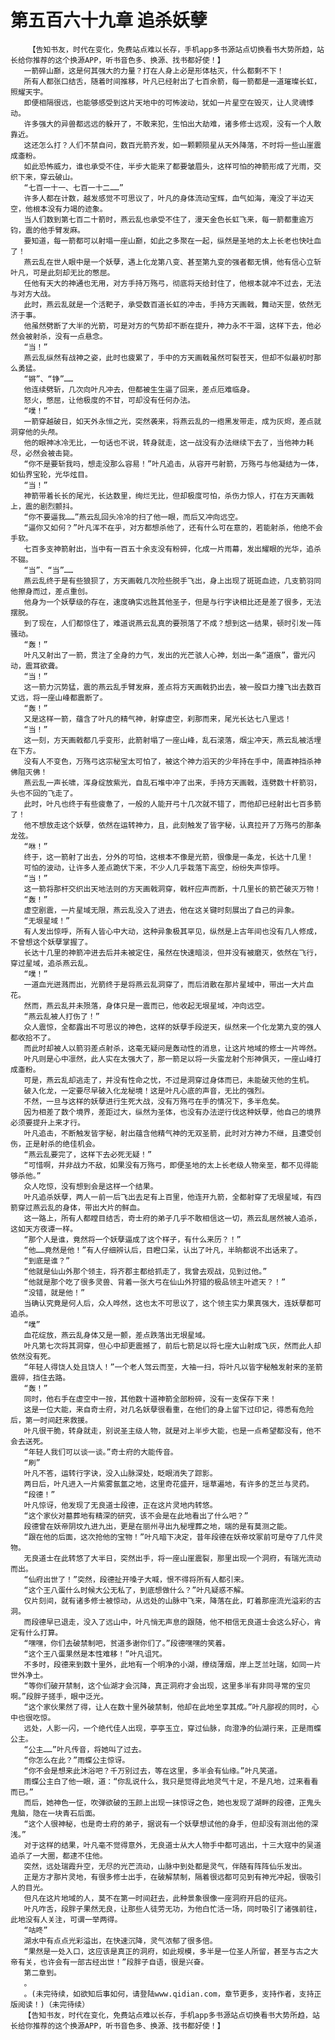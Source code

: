# 第五百六十九章 追杀妖孽
        【告知书友，时代在变化，免费站点难以长存，手机app多书源站点切换看书大势所趋，站长给你推荐的这个换源APP，听书音色多、换源、找书都好使！】
       一箭碎山巅，这是何其强大的力量？打在人身上必是形体枯灭，什么都剩不下！
       所有人都张口结舌，随着时间推移，叶凡已经射出了七百余箭，每一箭都是一道璀璨长虹，照耀天宇。
       即便相隔很远，也能够感受到这片天地中的可怖波动，犹如一片星空在毁灭，让人灵魂悸动。
       许多强大的异兽都远远的躲开了，不敢来犯，生怕出大劫难，诸多修士远观，没有一个人敢靠近。
       这还怎么打？人们不禁自问，数百光箭齐发，如一颗颗陨星从天外降落，不时将一些山崖震成齑粉。
       如此恐怖威力，谁也承受不住，半步大能来了都要皱眉头，这样可怕的神箭形成了光雨，交织下来，穿云破山。
       “七百一十一、七百一十二……”
       许多人都在计数，越发感觉不可思议了，叶凡的身体流动宝辉，血气如海，淹没了半边天空，他根本没有力竭的迹象。
       当人们数到第七百二十箭时，燕云乱也承受不住了，漫天金色长虹飞来，每一箭都重逾万钧，震的他手臂发麻。
       要知道，每一箭都可以射塌一座山巅，如此之多聚在一起，纵然是圣地的太上长老也快吐血了！
       燕云乱在世人眼中是一个妖孽，遇上化龙第八变、甚至第九变的强者都无惧，他有信心立斩叶凡，可是此刻却无比的憋屈。
       任他有天大的神通也无用，对方手持万殇弓，彻底将天给封住了，他根本就冲不过去，无法与对方大战。
       此时，燕云乱就是一个活靶子，承受数百道长虹的冲击，手持方天画戟，舞动天罡，依然无济于事。
       他虽然劈断了大半的光箭，可是对方的气势却不断在提升，神力永不干涸，这样下去，他必然会被射杀，没有一点悬念。
       “当！”
       燕云乱纵然有战神之姿，此时也疲累了，手中的方天画戟虽然可裂苍天，但却不似最初时那么勇猛。
       “锵”、“铮”……
       他连续劈斩，几次向叶凡冲去，但都被生生逼了回来，差点厄难临身。
       怒火，憋屈，让他极度的不甘，可却没有任何办法。
       “噗！”
       一箭穿越破日，如天外永恒之光，突然袭来，将燕云乱的一绺黑发带走，成为灰烬，差点就洞穿他的头颅。
       他的眼神冰冷无比，一句话也不说，转身就走，这一战没有办法继续下去了，当他神力耗尽，必然会被击毙。
       “你不是要斩我吗，想走没那么容易！”叶凡追击，从容开弓射箭，万殇弓与他凝结为一体，如仙界宝轮，光华炫目。
       “当！”
       神箭带着长长的尾光，长达数里，绚烂无比，但却极度可怕，杀伤力惊人，打在方天画戟上，震的剧烈颤抖。
       “你不要逼我……”燕云乱回头冷冷的扫了他一眼，而后又冲向远空。
       “逼你又如何？”叶凡浑不在乎，对方都想杀他了，还有什么可在意的，若能射杀，他绝不会手软。
       七百多支神箭射出，当中有一百五十余支没有粉碎，化成一片雨幕，发出耀眼的光华，追杀不辍。
       “当”、“当”……
       燕云乱终于是有些狼狈了，方天画戟几次险些脱手飞出，身上出现了斑斑血迹，几支箭羽同他擦身而过，差点重创。
       他身为一个妖孽级的存在，速度确实远胜其他圣子，但是与行字诀相比还是差了很多，无法摆脱。
       到了现在，人们都惊住了，难道说燕云乱真的要殒落了不成？想到这一结果，顿时引发一阵骚动。
       “轰！”
       叶凡又射出了一箭，贯注了全身的力气，发出的光芒骇人心神，划出一条“道痕”，雷光闪动，震耳欲聋。
       “当！”
       这一箭力沉势猛，震的燕云乱手臂发麻，差点将方天画戟扔出去，被一股巨力撞飞出去数百丈远，将一座山峰都震断了。
       “轰！”
       又是这样一箭，蕴含了叶凡的精气神，射穿虚空，刹那而来，尾光长达七八里远！
       “当！”
       这一刻，方天画戟都几乎变形，此箭射塌了一座山峰，乱石滚落，烟尘冲天，燕云乱被活埋在下方。
       没有人不变色，万殇弓这宗秘宝太可怕了，被这个神力滔天的少年持在手中，简直神挡杀神佛阻灭佛！
       燕云乱一声长啸，浑身绽放紫光，自乱石堆中冲了出来，手持方天画戟，连劈数十杆箭羽，头也不回的飞走了。
       此时，叶凡也终于有些疲惫了，一般的人能开弓十几次就不错了，而他却已经射出七百多箭了！
       他不想放走这个妖孽，依然在运转神力，且，此刻触发了皆字秘，认真拉开了万殇弓的那条龙弦。
       “咻！”
       终于，这一箭射了出去，分外的可怕，这根本不像是光箭，很像是一条龙，长达十几里！
       可怕的波动，让许多人差点跪伏下来，不少人几乎栽落下高空，纷纷失声惊呼。
       “当！”
       这一箭将那杆交织出天地法则的方天画戟洞穿，戟杆应声而断，十几里长的箭芒破灭万物！
       “轰！”
       虚空剧震，一片星域无限，燕云乱没入了进去，他在这关键时刻展出了自己的异象。
       “无垠星域！”
       有人发出惊呼，所有人皆心中大动，这种异象极其罕见，纵然是上古年间也没有几人修成，不曾想这个妖孽掌握了。
       长达十几里的神箭冲进去后并未被定住，虽然在快速暗淡，但并没有被磨灭，依然在飞行，穿过星域，追杀燕云乱。
       “噗！”
       一道血光迸溅而出，光箭终于是将燕云乱洞穿了，而后消散在那片星域中，带出一大片血花。
       然而，燕云乱并未殒落，身体只是一震而已，他收起无垠星域，冲向远空。
       “燕云乱被人打伤了！”
       众人震惊，全都露出不可思议的神色，这样的妖孽手段逆天，纵然来一个化龙第九变的强人都收拾不了。
       而此时却被人以箭羽差点射杀，这毫无疑问是轰动性的消息，让这片地域的修士一片哗然。
       叶凡则是心中凛然，此人实在太强大了，那一箭足以将一头蛮龙射个形神俱灭，一座山峰打成齑粉。
       可是，燕云乱却逃走了，并没有性命之忧，不过是洞穿过身体而已，未能破灭他的生机。
       破入化龙，一定要尽早破入化龙秘境！这是叶凡心底的声音，无比的强烈。
       不然，一旦与这样的妖孽进行生死大战，没有万殇弓在手的情况下，多半危矣。
       因为相差了数个境界，差距过大，纵然为圣体，也没有办法逆行伐这种妖孽，他自己的境界必须要提升上来才行。
       叶凡追击，不断触发皆字秘，射出蕴含他精气神的无双圣箭，此时对方神力不继，且遭受创伤，正是射杀的绝佳机会。
       “燕云乱要完了，这样下去必死无疑！”
       “可惜啊，并非战力不敌，如果没有万殇弓，即便圣地的太上长老级人物亲至，都不见得能够杀他。”
       众人吃惊，没有想到会是这样一个结果。
       叶凡追杀妖孽，两人一前一后飞出去足有上百里，他连开九箭，全都射穿了无垠星域，有四箭穿过燕云乱的身体，带出大片的鲜血。
       这一路上，所有人都瞠目结舌，奇士府的弟子几乎不敢相信这一切，燕云乱居然被人追杀，这如天方夜谭一样。
       “那个人是谁，竟然将一个妖孽逼成了这个样子，有什么来历？！”
       “他……竟然是他！”有人仔细辨认后，目瞪口呆，认出了叶凡，半晌都说不出话来了。
       “到底是谁？”
       “他就是仙山外那个领主，将齐郡主都给抓走了，我曾去观战，见到过他。”
       “他就是那个吃了很多灵兽、背着一张大弓在仙山外狩猎的极品领主叶遮天？！”
       “没错，就是他！”
       当确认究竟是何人后，众人哗然，这也太不可思议了，这个领主实力果真强大，连妖孽都可追杀。
       “噗”
       血花绽放，燕云乱身体又是一颤，差点跌落出无垠星域。
       叶凡第七次将其洞穿，但心中却更震撼了，前后七箭足以将七座大山射成飞灰，然而此人却依然没有死。
       “年轻人得饶人处且饶人！”一个老人驾云而至，大袖一扫，将叶凡以皆字秘触发射来的圣箭震碎，挡住去路。
       “轰！”
       同时，他右手在虚空中一按，其他数十道神箭全部粉碎，没有一支保存下来！
       这是一位大能，来自奇士府，对几名妖孽很看重，在他们的身上留下过印记，得悉有危险后，第一时间赶来救援。
       叶凡很干脆，转身就走，别说圣主级人物，就是对上半步大能，也是一点希望都没有，他不会去送死。
       “年轻人我们可以谈一谈。”奇士府的大能传音。
       “刷”
       叶凡不答，运转行字诀，没入山脉深处，眨眼消失了踪影。
       两日后，叶凡进入一片紫雾氤氲之地，这里奇花盛开，瑶草遍地，有许多的芝兰与灵药。
       “段德！”
       叶凡惊讶，他发现了无良道士段德，正在这片灵地内转悠。
       “这个家伙对墓葬地有精深的研究，该不会是在此地看出了什么吧？”
       段德曾在妖帝阴坟九进九出，更是在丽州寻出九秘埋葬之地，端的是有莫测之能。
       “跟在他的后面，这次抢他的宝物！”叶凡暗下决定，昔年段德在妖帝坟冢前可是夺了几件灵物。
       无良道士在此转悠了大半日，突然出手，将一座山崖震裂，那里出现一个洞府，有瑞光流动而出。
       “仙府出世了！”突然，段德扯开嗓子大喊，恨不得将所有人都引来。
       “这个王八蛋什么时候大公无私了，到底想做什么？”叶凡疑惑不解。
       仅片刻间，就有诸多修士被惊动，从远处的山脉中飞来，降落在此，盯着那座流光溢彩的古洞。
       而段德早已退走，没入了远山中，叶凡悄无声息的跟随，他不相信无良道士会这么好心，肯定有什么打算。
       “嘿嘿，你们去破禁制吧，贫道多谢你们了。”段德嘿嘿的笑着。
       “这个王八蛋果然是本性难移！”叶凡诅咒。
       不多时，段德来到数十里外，此地有一个明净的小湖，缭绕薄烟，岸上芝兰吐瑞，如同一片世外净土。
       “等你们破开禁制，这个仙湖才会沉降，真正洞府才会出现，这里多半有非同寻常的宝贝啊。”段胖子搓手，眼中泛光。
       “这个家伙果然了得，让人在数十里外破禁制，他却在此地坐享其成。”叶凡鄙视的同时，心中也很吃惊。
       远处，人影一闪，一个绝代佳人出现，亭亭玉立，穿过仙脉，向澄净的仙湖行来，正是雨蝶公主。
       “公主……”叶凡传音，将她叫了过去。
       “你怎么在此？”雨蝶公主惊讶。
       “你不会是想来此沐浴吧？千万别过去，等在这里，多半会有仙缘。”叶凡笑道。
       雨蝶公主白了他一眼，道：“你乱说什么，我只是觉得此地灵气十足，不是凡地，过来看看而已。”
       而后，她神色一怔，吹弹欲破的玉颜上出现一抹惊讶之色，她也发现了湖畔的段德，正鬼头鬼脑，隐在一块青石后面。
       “这个人很神秘，也是奇士府的弟子，据说有一个妖孽想试他的身手，但却没有测出他的深浅。”
       对于这样的结果，叶凡毫不觉得意外，无良道士从大人物手中都可逃出，十三大寇中的吴道追杀了一大圈，都逮不住他。
       突然，远处瑞霞升空，无尽的光芒流动，山脉中到处都是灵气，伴随有阵阵仙乐发出。
       正是方才那片灵地，有很多修士出手，在破解禁制，隔着很远都可见到有神光冲起，很吸引人的目光。
       但凡在这片地域的人，莫不在第一时间赶去，此种景象很像一座洞府开启的征兆。
       叶凡咋舌，段胖子果然无良，让那些人徒劳无功，为他白忙活一场，同时吸引了诸强前往，此地没有人关注，可谓一举两得。
       “咕咚”
       湖水中有点点光彩溢出，在快速沉降，灵气浓郁了很多倍。
       “果然是一处入口，这应该是真正的洞府，如此规模，多半是一位圣人所留，甚至与古之大帝有关，也许会有一部古经出世！”段胖子自语，很是兴奋。
       第二章到。
       。
       。(未完待续，如欲知后事如何，请登陆www.qidian.com，章节更多，支持作者，支持正版阅读！)（未完待续）
       【告知书友，时代在变化，免费站点难以长存，手机app多书源站点切换看书大势所趋，站长给你推荐的这个换源APP，听书音色多、换源、找书都好使！】